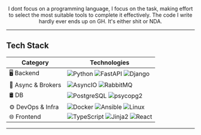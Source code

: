 
<p align="center">
I dont focus on a programming language, I focus on the task, making effort to select the most suitable tools to complete it effectively. The code I write hardly ever ends up on GH. It's either shit or NDA.
</p>

---

## Tech Stack

| Category           | Technologies                                                                                 |
|--------------------|----------------------------------------------------------------------------------------------|
| 🖥️ Backend          | ![Python](https://img.shields.io/badge/-Python-3776AB?logo=python&logoColor=white) ![FastAPI](https://img.shields.io/badge/-FastAPI-009688?logo=fastapi&logoColor=white) ![Django](https://img.shields.io/badge/-Django-092E20?logo=django&logoColor=white) |
| 🧪 Async & Brokers  | ![AsyncIO](https://img.shields.io/badge/-asyncio-3776AB?logo=python&logoColor=white) ![RabbitMQ](https://img.shields.io/badge/-RabbitMQ-FF6600?logo=rabbitmq&logoColor=white) |
| 🛢 DB         | ![PostgreSQL](https://img.shields.io/badge/-PostgreSQL-4169E1?logo=postgresql&logoColor=white) ![psycopg2](https://img.shields.io/badge/-psycopg2-2C5E8A?logo=python&logoColor=white) |
| ⚙️ DevOps & Infra   | ![Docker](https://img.shields.io/badge/-Docker-2496ED?logo=docker&logoColor=white) ![Ansible](https://img.shields.io/badge/-Ansible-EE0000?logo=ansible&logoColor=white) ![Linux](https://img.shields.io/badge/-Linux-FCC624?logo=linux&logoColor=black) |
| 🌐 Frontend         | ![TypeScript](https://img.shields.io/badge/-TypeScript-3178C6?logo=typescript&logoColor=white) ![Jinja2](https://img.shields.io/badge/-Jinja2-B41717?logo=jinja&logoColor=white)  ![React](https://img.shields.io/badge/-React-20232A?logo=react&logoColor=61DAFB) |

---
